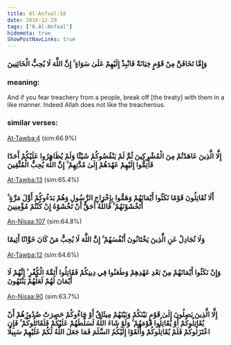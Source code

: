```yaml
---
title: Al-Anfaal:58
date: 2016-12-29
tags: ["8.Al-Anfaal"]
hidemeta: true 
ShowPostNavLinks: true 
---
```

### وَإِمَّا تَخَافَنَّ مِنْ قَوْمٍ خِيَانَةً فَانْبِذْ إِلَيْهِمْ عَلَىٰ سَوَاءٍ ۚ إِنَّ اللَّهَ لَا يُحِبُّ الْخَائِنِينَ
### meaning: 
And if you fear treachery from a people, break off [the treaty] with them in a like manner. Indeed Allah does not like the treacherous.
### similar verses: 

[At-Tawba:4](/9/4) (sim:66.9%)

### إِلَّا الَّذِينَ عَاهَدْتُمْ مِنَ الْمُشْرِكِينَ ثُمَّ لَمْ يَنْقُصُوكُمْ شَيْئًا وَلَمْ يُظَاهِرُوا عَلَيْكُمْ أَحَدًا فَأَتِمُّوا إِلَيْهِمْ عَهْدَهُمْ إِلَىٰ مُدَّتِهِمْ ۚ إِنَّ اللَّهَ يُحِبُّ الْمُتَّقِينَ

[At-Tawba:13](/9/13) (sim:65.4%)

### أَلَا تُقَاتِلُونَ قَوْمًا نَكَثُوا أَيْمَانَهُمْ وَهَمُّوا بِإِخْرَاجِ الرَّسُولِ وَهُمْ بَدَءُوكُمْ أَوَّلَ مَرَّةٍ ۚ أَتَخْشَوْنَهُمْ ۚ فَاللَّهُ أَحَقُّ أَنْ تَخْشَوْهُ إِنْ كُنْتُمْ مُؤْمِنِينَ

[An-Nisaa:107](/4/107) (sim:64.8%)

### وَلَا تُجَادِلْ عَنِ الَّذِينَ يَخْتَانُونَ أَنْفُسَهُمْ ۚ إِنَّ اللَّهَ لَا يُحِبُّ مَنْ كَانَ خَوَّانًا أَثِيمًا

[At-Tawba:12](/9/12) (sim:64.6%)

### وَإِنْ نَكَثُوا أَيْمَانَهُمْ مِنْ بَعْدِ عَهْدِهِمْ وَطَعَنُوا فِي دِينِكُمْ فَقَاتِلُوا أَئِمَّةَ الْكُفْرِ ۙ إِنَّهُمْ لَا أَيْمَانَ لَهُمْ لَعَلَّهُمْ يَنْتَهُونَ

[An-Nisaa:90](/4/90) (sim:63.7%)

### إِلَّا الَّذِينَ يَصِلُونَ إِلَىٰ قَوْمٍ بَيْنَكُمْ وَبَيْنَهُمْ مِيثَاقٌ أَوْ جَاءُوكُمْ حَصِرَتْ صُدُورُهُمْ أَنْ يُقَاتِلُوكُمْ أَوْ يُقَاتِلُوا قَوْمَهُمْ ۚ وَلَوْ شَاءَ اللَّهُ لَسَلَّطَهُمْ عَلَيْكُمْ فَلَقَاتَلُوكُمْ ۚ فَإِنِ اعْتَزَلُوكُمْ فَلَمْ يُقَاتِلُوكُمْ وَأَلْقَوْا إِلَيْكُمُ السَّلَمَ فَمَا جَعَلَ اللَّهُ لَكُمْ عَلَيْهِمْ سَبِيلًا
